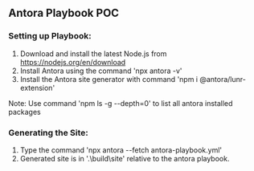 ## Antora Playbook POC

### Setting up Playbook: 
1) Download and install the latest Node.js from https://nodejs.org/en/download
2) Install Antora using the command 'npx antora -v'
3) Install the Antora site generator with command 'npm i @antora/lunr-extension'

Note: Use command 'npm ls -g --depth=0' to list all antora installed packages

### Generating the Site:
1) Type the command 'npx antora --fetch antora-playbook.yml'
2) Generated site is in '.\build\site' relative to the antora playbook.




